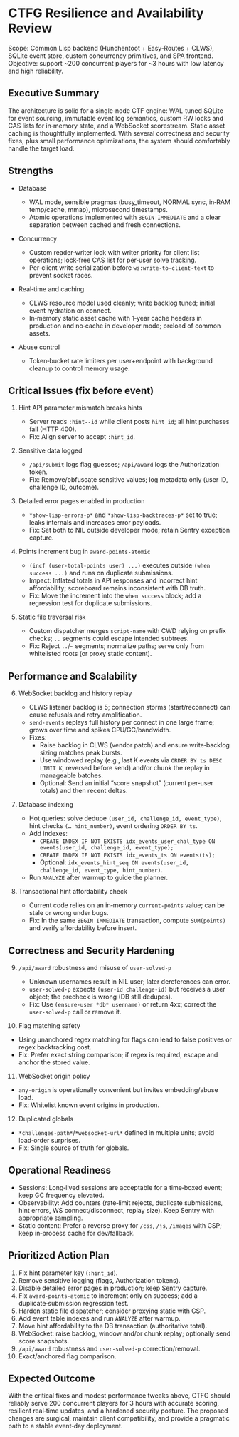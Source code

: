 # CTFG Resilience and Availability Review

Scope: Common Lisp backend (Hunchentoot + Easy‑Routes + CLWS), SQLite event store, custom concurrency primitives, and SPA frontend. Objective: support ~200 concurrent players for ~3 hours with low latency and high reliability.

## Executive Summary

The architecture is solid for a single‑node CTF engine: WAL‑tuned SQLite for event sourcing, immutable event log semantics, custom RW locks and CAS lists for in‑memory state, and a WebSocket scorestream. Static asset caching is thoughtfully implemented. With several correctness and security fixes, plus small performance optimizations, the system should comfortably handle the target load.

## Strengths

- Database
  - WAL mode, sensible pragmas (busy_timeout, NORMAL sync, in‑RAM temp/cache, mmap), microsecond timestamps.
  - Atomic operations implemented with `BEGIN IMMEDIATE` and a clear separation between cached and fresh connections.

- Concurrency
  - Custom reader‑writer lock with writer priority for client list operations; lock‑free CAS list for per‑user solve tracking.
  - Per‑client write serialization before `ws:write-to-client-text` to prevent socket races.

- Real‑time and caching
  - CLWS resource model used cleanly; write backlog tuned; initial event hydration on connect.
  - In‑memory static asset cache with 1‑year cache headers in production and no‑cache in developer mode; preload of common assets.

- Abuse control
  - Token‑bucket rate limiters per user+endpoint with background cleanup to control memory usage.

## Critical Issues (fix before event)

1) Hint API parameter mismatch breaks hints
   - Server reads `:hint--id` while client posts `hint_id`; all hint purchases fail (HTTP 400).
   - Fix: Align server to accept `:hint_id`.

2) Sensitive data logged
   - `/api/submit` logs flag guesses; `/api/award` logs the Authorization token.
   - Fix: Remove/obfuscate sensitive values; log metadata only (user ID, challenge ID, outcome).

3) Detailed error pages enabled in production
   - `*show-lisp-errors-p*` and `*show-lisp-backtraces-p*` set to true; leaks internals and increases error payloads.
   - Fix: Set both to NIL outside developer mode; retain Sentry exception capture.

4) Points increment bug in `award-points-atomic`
   - `(incf (user-total-points user) ...)` executes outside `(when success ...)` and runs on duplicate submissions.
   - Impact: Inflated totals in API responses and incorrect hint affordability; scoreboard remains inconsistent with DB truth.
   - Fix: Move the increment into the `when success` block; add a regression test for duplicate submissions.

5) Static file traversal risk
   - Custom dispatcher merges `script-name` with CWD relying on prefix checks; `..` segments could escape intended subtrees.
   - Fix: Reject `..`/`~` segments; normalize paths; serve only from whitelisted roots (or proxy static content).

## Performance and Scalability

6) WebSocket backlog and history replay
   - CLWS listener backlog is 5; connection storms (start/reconnect) can cause refusals and retry amplification.
   - `send-events` replays full history per connect in one large frame; grows over time and spikes CPU/GC/bandwidth.
   - Fixes:
     - Raise backlog in CLWS (vendor patch) and ensure write‑backlog sizing matches peak bursts.
     - Use windowed replay (e.g., last K events via `ORDER BY ts DESC LIMIT K`, reversed before send) and/or chunk the replay in manageable batches.
     - Optional: Send an initial “score snapshot” (current per‑user totals) and then recent deltas.

7) Database indexing
   - Hot queries: solve dedupe `(user_id, challenge_id, event_type)`, hint checks `(… hint_number)`, event ordering `ORDER BY ts`.
   - Add indexes:
     - `CREATE INDEX IF NOT EXISTS idx_events_user_chal_type ON events(user_id, challenge_id, event_type);`
     - `CREATE INDEX IF NOT EXISTS idx_events_ts ON events(ts);`
     - Optional: `idx_events_hint_seq ON events(user_id, challenge_id, event_type, hint_number)`.
   - Run `ANALYZE` after warmup to guide the planner.

8) Transactional hint affordability check
   - Current code relies on an in‑memory `current-points` value; can be stale or wrong under bugs.
   - Fix: In the same `BEGIN IMMEDIATE` transaction, compute `SUM(points)` and verify affordability before insert.

## Correctness and Security Hardening

9) `/api/award` robustness and misuse of `user-solved-p`
   - Unknown usernames result in NIL user; later dereferences can error.
   - `user-solved-p` expects `(user-id challenge-id)` but receives a user object; the precheck is wrong (DB still dedupes).
   - Fix: Use `(ensure-user *db* username)` or return 4xx; correct the `user-solved-p` call or remove it.

10) Flag matching safety
   - Using unanchored regex matching for flags can lead to false positives or regex backtracking cost.
   - Fix: Prefer exact string comparison; if regex is required, escape and anchor the stored value.

11) WebSocket origin policy
   - `any-origin` is operationally convenient but invites embedding/abuse load.
   - Fix: Whitelist known event origins in production.

12) Duplicated globals
   - `*challenges-path*`/`*websocket-url*` defined in multiple units; avoid load‑order surprises.
   - Fix: Single source of truth for globals.

## Operational Readiness

- Sessions: Long‑lived sessions are acceptable for a time‑boxed event; keep GC frequency elevated.
- Observability: Add counters (rate‑limit rejects, duplicate submissions, hint errors, WS connect/disconnect, replay size). Keep Sentry with appropriate sampling.
- Static content: Prefer a reverse proxy for `/css`, `/js`, `/images` with CSP; keep in‑process cache for dev/fallback.

## Prioritized Action Plan

1. Fix hint parameter key (`:hint_id`).
2. Remove sensitive logging (flags, Authorization tokens).
3. Disable detailed error pages in production; keep Sentry capture.
4. Fix `award-points-atomic` to increment only on success; add a duplicate‑submission regression test.
5. Harden static file dispatcher; consider proxying static with CSP.
6. Add event table indexes and run `ANALYZE` after warmup.
7. Move hint affordability to the DB transaction (authoritative total).
8. WebSocket: raise backlog, window and/or chunk replay; optionally send score snapshots.
9. `/api/award` robustness and `user-solved-p` correction/removal.
10. Exact/anchored flag comparison.

## Expected Outcome

With the critical fixes and modest performance tweaks above, CTFG should reliably serve 200 concurrent players for 3 hours with accurate scoring, resilient real‑time updates, and a hardened security posture. The proposed changes are surgical, maintain client compatibility, and provide a pragmatic path to a stable event‑day deployment.

